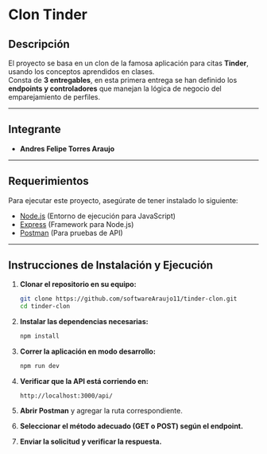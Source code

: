 # Clon Tinder

## Descripción
El proyecto se basa en un clon de la famosa aplicación para citas **Tinder**, usando los conceptos aprendidos en clases.  
Consta de **3 entregables**, en esta primera entrega se han definido los **endpoints y controladores** que manejan la lógica de negocio del emparejamiento de perfiles.

---

## Integrante
- **Andres Felipe Torres Araujo**

---

## Requerimientos
Para ejecutar este proyecto, asegúrate de tener instalado lo siguiente:

- [Node.js](https://nodejs.org/) (Entorno de ejecución para JavaScript)
- [Express](https://expressjs.com/) (Framework para Node.js)
- [Postman](https://www.postman.com/) (Para pruebas de API)

---

## Instrucciones de Instalación y Ejecución

1. **Clonar el repositorio en su equipo:**
   ```sh
   git clone https://github.com/softwareAraujo11/tinder-clon.git
   cd tinder-clon
   ```

2. **Instalar las dependencias necesarias:**
   ```sh
   npm install
   ```

3. **Correr la aplicación en modo desarrollo:**
   ```sh
   npm run dev
   ```

4. **Verificar que la API está corriendo en:**  
   ```
   http://localhost:3000/api/
   ```

5. **Abrir Postman** y agregar la ruta correspondiente.  
6. **Seleccionar el método adecuado (GET o POST) según el endpoint.**  
7. **Enviar la solicitud y verificar la respuesta.**

